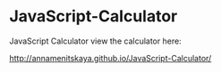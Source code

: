 # JavaScript-Calculator
JavaScript Calculator
view the calculator here: 

http://annamenitskaya.github.io/JavaScript-Calculator/
